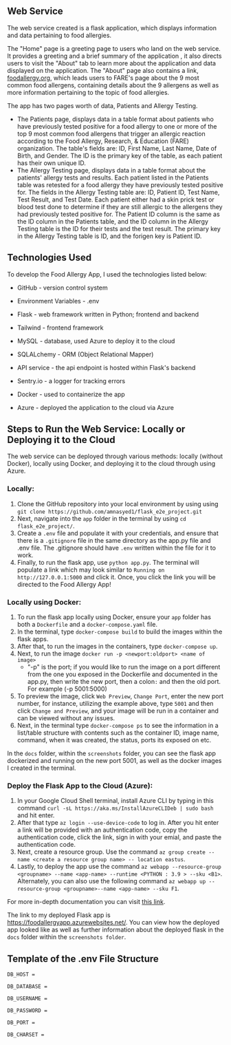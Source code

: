 ## Web Service
The web service created is a flask application, which displays information and data pertaining to food allergies. 

The "Home" page is a greeting page to users who land on the web service. It provides a greeting and a brief summary of the application , it also directs users to visit the "About" tab to learn more about the application and data displayed on the application. The "About" page also contains a link, [foodallergy.org](https://www.foodallergy.org/living-food-allergies/food-allergy-essentials/common-allergens), which leads users to FARE's page about the 9 most common food allergens, containing details about the 9 allergens as well as more information pertaining to the topic of food allergies. 

The app has two pages worth of data, Patients and Allergy Testing.
- The Patients page, displays data in a table format about patients who have previously tested positive for a food allergy to one or more of the top 9 most common food allergens that trigger an allergic reaction according to the Food Allergy, Research, & Education (FARE) organization. The table's fields are: ID, First Name, Last Name, Date of Birth, and Gender. The ID is the primary key of the table, as each patient has their own unique ID. 
- The Allergy Testing page, displays data in a table format about the patients' allergy tests and results. Each patient listed in the Patients table was retested for a food allergy they have previously tested positive for. The fields in the Allergy Testing table are: ID, Patient ID, Test Name, Test Result, and Test Date. Each patient either had a skin prick test or blood test done to determine if they are still allergic to the allergens they had previously tested positive for. The Patient ID column is the same as the ID column in the Patients table, and the ID column in the Allergy Testing table is the ID for their tests and the test result. The primary key in the Allergy Testing table is ID, and the forigen key is Patient ID.  

## Technologies Used

To develop the Food Allergy App, I used the technologies listed below:

- GitHub - version control system

- Environment Variables - .env 

- Flask - web framework written in Python; frontend and backend

- Tailwind - frontend framework

- MySQL - database, used Azure to deploy it to the cloud

- SQLALchemy - ORM (Object Relational Mapper)

- API service - the api endpoint is hosted within Flask's backend

- Sentry.io -  a logger for tracking errors

- Docker -  used to containerize the app

- Azure - deployed the application to the cloud via Azure

## Steps to Run the Web Service: Locally or Deploying it to the Cloud
The web service can be deployed through various methods: locally (without Docker), locally using Docker, and deploying it to the cloud through using Azure.

### Locally:
1. Clone the GitHub repository into your local environment by using using `git clone https://github.com/amnasyed1/flask_e2e_project.git`
2. Next, navigate into the `app` folder in the terminal by using `cd flask_e2e_project/`.
3. Create a ``.env`` file and populate it with your credentials, and ensure that there is a ``.gitignore`` file in the same directory as the app.py file and .env file. The .gitignore should have ``.env`` written within the file for it to work.
4. Finally, to run the flask app, use `python app.py`. The terminal will populate a link which may look similar to `Running on http://127.0.0.1:5000` and click it. Once, you click the link you will be directed to the Food Allergy App!

### Locally using Docker:
1. To run the flask app locally using Docker, ensure your `app` folder has both a ``Dockerfile`` and a ``docker-compose.yaml`` file.
2. In the terminal, type `docker-compose build` to build the images within the flask apps.
3. After that, to run the images in the containers, type `docker-compose up`.
4. Next, to run the image `docker run -p <newport:oldport> <name of image>`
   - "-p" is the port; if you would like to run the image on a port different from the one you exposed in the Dockerfile and documented in the app.py, then write the new port, then a colon`:` and then the old port. For example (-p 5001:5000)
5. To preview the image, click `Web Preview`, `Change Port`, enter the new port number, for instance, utilizing the example above, type `5001` and then click `Change and Preview`, and your image will be run in a container and can be viewed without any issues.
6. Next, in the terminal type `docker-compose ps` to see the information in a list/table structure with contents such as the container ID, image name, command, when it was created, the status, ports its exposed on etc.

In the `docs` folder, within the `screenshots` folder, you can see the flask app dockerized and running on the new port 5001, as well as the docker images I created in the terminal.


### Deploy the Flask App to the Cloud (Azure):
1. In your Google Cloud Shell terminal, install Azure CLI by typing in this command `curl -sL https://aka.ms/InstallAzureCLIDeb | sudo bash` and hit enter.
2. After that type `az login --use-device-code` to log in. After you hit enter a link will be provided with an authentication code, copy the authentication code, click the link, sign in with your emial, and paste the authentication code.
3. Next, create a resource group. Use the command `az group create --name <create a resource group name> -- location eastus`.
4. Lastly, to deploy the app use the command  `az webapp --resource-group <groupname> --name <app-name> --runtime <PYTHON : 3.9 > --sku <B1>`. Alternately, you can also use the following command `az webapp up --resource-group <groupname>--name <app-name> --sku F1`. 

For more in-depth documentation you can visit [this link](https://learn.microsoft.com/en-us/cli/azure/webapp?view=azure-cli-latest). 

The link to my deployed Flask app is https://foodallergyapp.azurewebsites.net/. You can view how the deployed app looked like as well as further information about the deployed flask in the `docs` folder within the `screenshots folder`. 

## Template of the .env File Structure
``````
DB_HOST =

DB_DATABASE = 

DB_USERNAME = 

DB_PASSWORD = 

DB_PORT = 

DB_CHARSET = 
``````